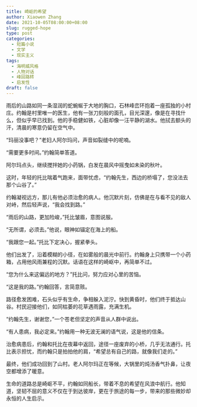 ```yaml
---
title: 崎岖的希望
author: Xiaowen Zhang
date: 2021-10-05T08:00:00+08:00
slug: rugged-hope
type: post
categories:
  - 短篇小说
  - 文学
  - 现实主义
tags:
  - 海明威风格
  - 人物对话
  - 峰回路转
  - 启发性
draft: false
---
```


雨后的山路如同一条湿润的蛇蜿蜒于大地的胸口，石林峰峦环抱着一座孤独的小村庄。约翰是村里唯一的医生，他有一张刀刻般的面孔，目光深邃，像是在寻找什么，但似乎早已找到。他的手稳健如铁，心脏却像一汪平静的湖水。他拭去额头的汗，清晨的寒意仍留在空气中。

“玛丽没事吧？”老妇人阿尔玛问，声音如裂缝中的呢喃。

“需要更多时间。”约翰简单答道。

阿尔玛点头，继续搅拌她的小药锅，白发在晨风中摇曳如未染的秋叶。

这时，年轻的托比喘着气跑来，面带忧虑，“约翰先生，西边的桥塌了，您没法去那个山谷了。”

约翰凝视远方，那儿有他必须治愈的病人。他沉默片刻，仿佛是在与看不见的敌人对峙，然后轻声说，“我会找到路。”

“雨后的山路，更加险峻，”托比皱眉，意图说服。

“无所谓，必须去。”他说，眼神如锚定在海上的船。

“我跟您一起。”托比下定决心，握紧拳头。

他们出发了，沿着模糊的小径，在如雾般的晨光中前行。约翰身上只携带一个小药箱，占用他风雨兼程的沉默。话语在这样的崎岖中，再简单不过。

“您为什么来这偏远的地方？”托比问，努力应对心里的苦恼。

“这是我的路。”约翰回答，言简意赅。

路径愈发困难，石头似乎有生命，争相躲入泥泞。快到黄昏时，他们终于抵达山谷。村民迎接他们，如同枯萎的花草遇雨露，充满生机。

“约翰先生，谢谢您，”一个苍老但坚定的声音从人群中说出。

“有人患病，我必定来。”约翰用一种无波无澜的语气说，这是他的信条。

治愈病患后，约翰和托比在夜幕中返回，途径一座废弃的小桥，几乎无法通行。托比表示担忧，而约翰只是拍拍他的肩，“希望总有自己的路，就像我们走的。”

最终，他们成功回到了山村。老人阿尔玛正在等候，大锅里的炖汤香气扑鼻，让夜空都增添了暖意。

生命的道路总是崎岖不平，约翰如同船长，带着不息的希望在风浪中航行。他知道，坚韧不屈的意义不仅在于到达彼岸，更在于旅途的每一步，带来的那些微妙却永恒的人生启示。